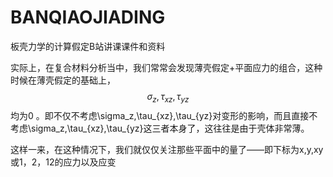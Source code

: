 # BANQIAOJIADING
板壳力学的计算假定B站讲课课件和资料

实际上，在复合材料分析当中，我们常常会发现薄壳假定+平面应力的组合，这种时候在薄壳假定的基础上，$$\sigma_z,\tau_{xz},\tau_{yz}$$均为0 。即不仅不考虑\sigma_z,\tau_{xz},\tau_{yz}对变形的影响，而且直接不考虑\sigma_z,\tau_{xz},\tau_{yz}这三者本身了，这往往是由于壳体非常薄。

这样一来，在这种情况下，我们就仅仅关注那些平面中的量了——即下标为x,y,xy或1，2，12的应力以及应变
